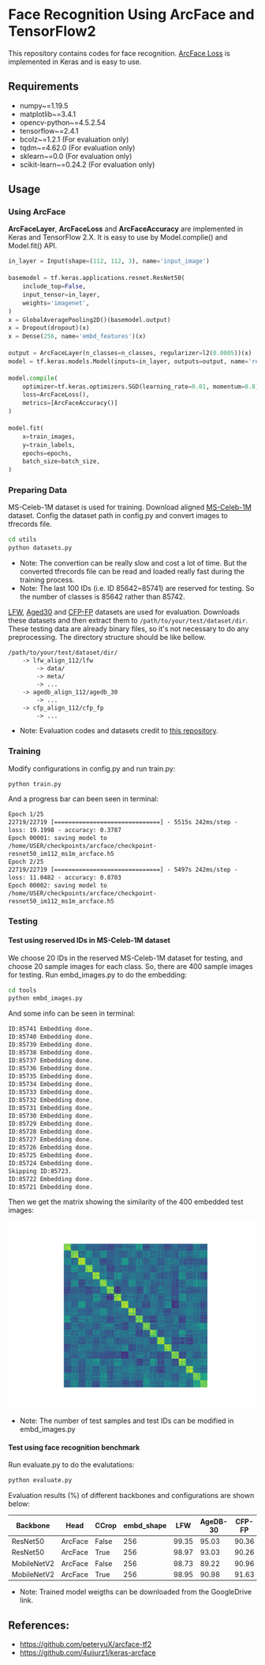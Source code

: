 # Face Recognition Using ArcFace and TensorFlow2

This repository contains codes for face recognition. [ArcFace Loss](https://arxiv.org/abs/1801.07698) is implemented
in Keras and is easy to use.

## Requirements

- numpy~=1.19.5
- matplotlib~=3.4.1
- opencv-python~=4.5.2.54
- tensorflow~=2.4.1
- bcolz~=1.2.1 (For evaluation only)
- tqdm~=4.62.0 (For evaluation only)
- sklearn~=0.0 (For evaluation only)
- scikit-learn~=0.24.2 (For evaluation only)

## Usage

### Using ArcFace

**ArcFaceLayer**, **ArcFaceLoss** and **ArcFaceAccuracy** are implemented in Keras and TensorFlow 2.X. It is easy to
use by Model.complie() and Model.fit() API.
```python
in_layer = Input(shape=(112, 112, 3), name='input_image')

basemodel = tf.keras.applications.resnet.ResNet50(
    include_top=False, 
    input_tensor=in_layer,
    weights='imagenet',
)
x = GlobalAveragePooling2D()(basemodel.output)
x = Dropout(dropout)(x)
x = Dense(256, name='embd_features')(x)

output = ArcFaceLayer(n_classes=n_classes, regularizer=l2(0.0005))(x)
model = tf.keras.models.Model(inputs=in_layer, outputs=output, name='resnet50_arcface')

model.compile(
    optimizer=tf.keras.optimizers.SGD(learning_rate=0.01, momentum=0.8),
    loss=ArcFaceLoss(),
    metrics=[ArcFaceAccuracy()]
)

model.fit(
    x=train_images,
    y=train_labels,
    epochs=epochs,
    batch_size=batch_size,
)
```

### Preparing Data

MS-Celeb-1M dataset is used for training. Download aligned
[MS-Celeb-1M](https://drive.google.com/file/d/1X202mvYe5tiXFhOx82z4rPiPogXD435i/view?usp=sharing) dataset. Config the
dataset path in config.py and convert images to tfrecords file.
```bash
cd utils
python datasets.py
```
- Note: The convertion can be really slow and cost a lot of time. But the converted tfrecords file can be read and loaded really
fast during the training process.
- Note: The last 100 IDs (i.e. ID 85642~85741) are reserved for testing. So the number of classes is 85642 rather than 85742. 

[LFW](https://drive.google.com/file/d/1WO5Meh_yAau00Gm2Rz2Pc0SRldLQYigT/view?usp=sharing), 
[Aged30](https://drive.google.com/file/d/1AoZrZfym5ZhdTyKSxD0qxa7Xrp2Q1ftp/view?usp=sharing) and 
[CFP-FP](https://drive.google.com/file/d/1-sDn79lTegXRNhFuRnIRsgdU88cBfW6V/view?usp=sharing) datasets are used for 
evaluation. Downloads these datasets and
then extract them to `/path/to/your/test/dataset/dir`. These testing data are already binary files, so it's not 
necessary to do any preprocessing. The directory structure should be like bellow.
```
/path/to/your/test/dataset/dir/
    -> lfw_align_112/lfw
        -> data/
        -> meta/
        -> ...
    -> agedb_align_112/agedb_30
        -> ...
    -> cfp_align_112/cfp_fp
        -> ...
```
- Note: Evaluation codes and datasets credit to [this repository](https://github.com/peteryuX/arcface-tf2).

### Training

Modify configurations in config.py and run train.py:
```bash
python train.py
```
And a progress bar can been seen in terminal:
```text
Epoch 1/25 
22719/22719 [==============================] - 5515s 242ms/step - loss: 19.1998 - accuracy: 0.3787                                                                                                                        
Epoch 00001: saving model to /home/USER/checkpoints/arcface/checkpoint-resnet50_im112_ms1m_arcface.h5              
Epoch 2/25                                                                                                            
22719/22719 [==============================] - 5497s 242ms/step - loss: 11.0482 - accuracy: 0.8703                                                                                                                   
Epoch 00002: saving model to /home/USER/checkpoints/arcface/checkpoint-resnet50_im112_ms1m_arcface.h5 
```

### Testing
#### Test using reserved IDs in MS-Celeb-1M dataset

We choose 20 IDs in the reserved MS-Celeb-1M dataset for testing, and choose 20 sample images for each class. So, there
are 400 sample images for testing. Run embd_images.py to do the embedding:
```bash
cd tools
python embd_images.py
```
And some info can be seen in terminal:
```text
ID:85741 Embedding done.
ID:85740 Embedding done.
ID:85739 Embedding done.
ID:85738 Embedding done.
ID:85737 Embedding done.
ID:85736 Embedding done.
ID:85735 Embedding done.
ID:85734 Embedding done.
ID:85733 Embedding done.
ID:85732 Embedding done.
ID:85731 Embedding done.
ID:85730 Embedding done.
ID:85729 Embedding done.
ID:85728 Embedding done.
ID:85727 Embedding done.
ID:85726 Embedding done.
ID:85725 Embedding done.
ID:85724 Embedding done.
Skipping ID:85723.
ID:85722 Embedding done.
ID:85721 Embedding done.
```
Then we get the matrix showing the similarity of the 400 embedded test images: 

![image](https://github.com/rao1140427950/face_recognition_tf2/blob/master/results/similarity.png?raw=true)

- Note: The number of test samples and test IDs can be modified in embd_images.py

#### Test using face recognition benchmark

Run evaluate.py to do the evalutations:
```bash
python evaluate.py
```
Evaluation results (%) of different backbones and configurations are shown below:

| Backbone | Head | CCrop | embd_shape | LFW | AgeDB-30 | CFP-FP | Checkpoint |
|----------|------|-------|------------|-----|----------|--------|------------|
| ResNet50 | ArcFace | False | 256 | 99.35 | 95.03  |  90.36   | [GoogleDrive](https://drive.google.com/file/d/1VCknt0BG7NXb4Jry--NMW-q2bWra9O1j/view?usp=sharing) |
| ResNet50 | ArcFace | True  | 256 | 98.97 | 93.03  |  90.26   | [GoogleDrive](https://drive.google.com/file/d/1VCknt0BG7NXb4Jry--NMW-q2bWra9O1j/view?usp=sharing) |
| MobileNetV2 | ArcFace | False  | 256 | 98.73 | 89.22  |  90.96   | [GoogleDrive](https://drive.google.com/file/d/1plu40JoiaXK1QTL1TecumuTbQT-YCmyA/view?usp=sharing) |
| MobileNetV2 | ArcFace | True  | 256 | 98.95 | 90.98  |  91.63   | [GoogleDrive](https://drive.google.com/file/d/1plu40JoiaXK1QTL1TecumuTbQT-YCmyA/view?usp=sharing) |

- Note: Trained model weigths can be downloaded from the GoogleDrive link.

## References:
- https://github.com/peteryuX/arcface-tf2
- https://github.com/4uiiurz1/keras-arcface


